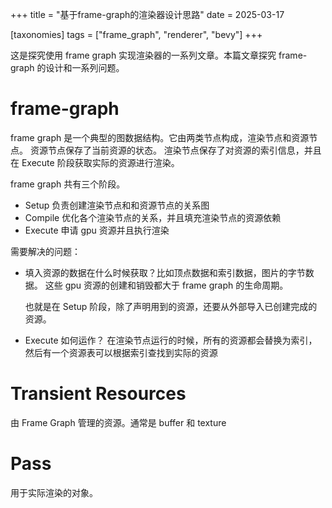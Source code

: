 +++
title = "基于frame-graph的渲染器设计思路"
date = 2025-03-17

[taxonomies]
tags = ["frame_graph", "renderer", "bevy"]
+++

这是探究使用 frame graph 实现渲染器的一系列文章。本篇文章探究 frame-graph 的设计和一系列问题。

<!-- more -->

# frame-graph

frame graph 是一个典型的图数据结构。它由两类节点构成，渲染节点和资源节点。
资源节点保存了当前资源的状态。
渲染节点保存了对资源的索引信息，并且在 Execute 阶段获取实际的资源进行渲染。

frame graph 共有三个阶段。

- Setup
  负责创建渲染节点和和资源节点的关系图
- Compile
  优化各个渲染节点的关系，并且填充渲染节点的资源依赖
- Execute
  申请 gpu 资源并且执行渲染

需要解决的问题：

- 填入资源的数据在什么时候获取？比如顶点数据和索引数据，图片的字节数据。
  这些 gpu 资源的创建和销毁都大于 frame graph 的生命周期。

  也就是在 Setup 阶段，除了声明用到的资源，还要从外部导入已创建完成的资源。

- Execute 如何运作？
  在渲染节点运行的时候，所有的资源都会替换为索引，然后有一个资源表可以根据索引查找到实际的资源

# Transient Resources

由 Frame Graph 管理的资源。通常是 buffer 和 texture

# Pass

用于实际渲染的对象。
